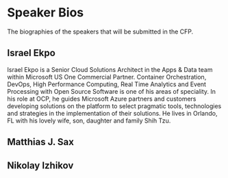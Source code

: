 # Speaker Bios
The biographies of the speakers that will be submitted in the CFP.

## Israel Ekpo
Israel Ekpo is a Senior Cloud Solutions Architect in the Apps & Data team within Microsoft US One Commercial Partner. Container Orchestration, DevOps, High Performance Computing, Real Time Analytics and Event Processing with Open Source Software is one of his areas of speciality. In his role at OCP, he guides Microsoft Azure partners and customers developing solutions on the platform to select pragmatic tools, technologies and strategies in the implementation of their solutions. He lives in Orlando, FL with his lovely wife, son, daughter and family Shih Tzu.

## Matthias J. Sax

## Nikolay Izhikov
